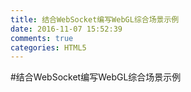 ```yaml
---
title: 结合WebSocket编写WebGL综合场景示例
date: 2016-11-07 15:52:39
comments: true
categories: HTML5
---
```


#结合WebSocket编写WebGL综合场景示例
